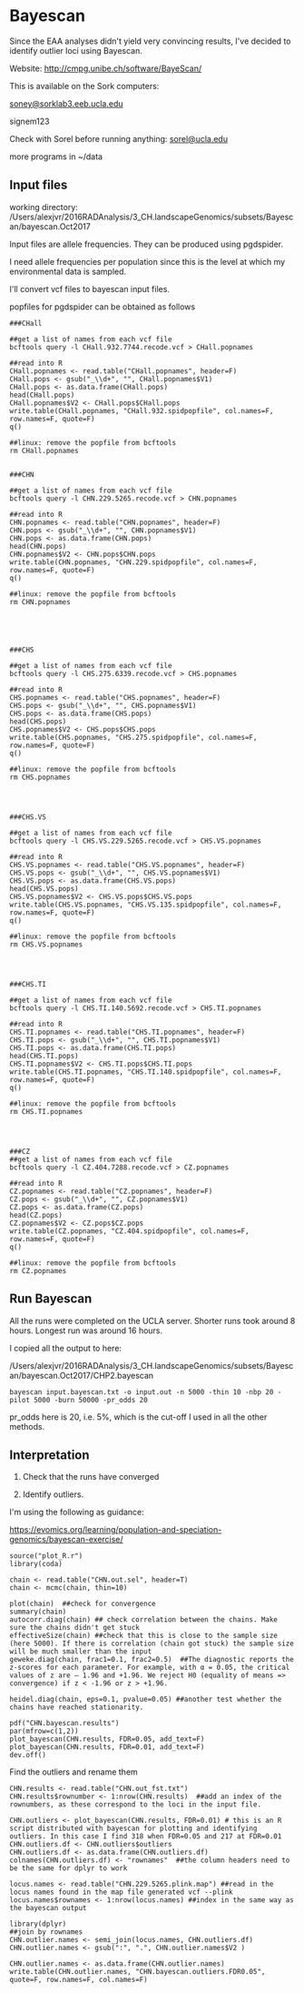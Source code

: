 # Bayescan

Since the EAA analyses didn't yield very convincing results, I've decided to identify outlier loci using Bayescan. 

Website: http://cmpg.unibe.ch/software/BayeScan/

This is available on the Sork computers:

soney@sorklab3.eeb.ucla.edu

signem123

Check with Sorel before running anything: sorel@ucla.edu

more programs in ~/data


## Input files

working directory: /Users/alexjvr/2016RADAnalysis/3_CH.landscapeGenomics/subsets/Bayescan/bayescan.Oct2017

Input files are allele frequencies. They can be produced using pgdspider. 

I need allele frequencies per population since this is the level at which my environmental data is sampled. 

I'll convert vcf files to bayescan input files. 

popfiles for pgdspider can be obtained as follows

```
###CHall

##get a list of names from each vcf file
bcftools query -l CHall.932.7744.recode.vcf > CHall.popnames

##read into R
CHall.popnames <- read.table("CHall.popnames", header=F)
CHall.pops <- gsub("_\\d+", "", CHall.popnames$V1)
CHall.pops <- as.data.frame(CHall.pops)
head(CHall.pops)
CHall.popnames$V2 <- CHall.pops$CHall.pops
write.table(CHall.popnames, "CHall.932.spidpopfile", col.names=F, row.names=F, quote=F)
q()

##linux: remove the popfile from bcftools
rm CHall.popnames


###CHN

##get a list of names from each vcf file
bcftools query -l CHN.229.5265.recode.vcf > CHN.popnames

##read into R
CHN.popnames <- read.table("CHN.popnames", header=F)
CHN.pops <- gsub("_\\d+", "", CHN.popnames$V1)
CHN.pops <- as.data.frame(CHN.pops)
head(CHN.pops)
CHN.popnames$V2 <- CHN.pops$CHN.pops
write.table(CHN.popnames, "CHN.229.spidpopfile", col.names=F, row.names=F, quote=F)
q()

##linux: remove the popfile from bcftools
rm CHN.popnames





###CHS

##get a list of names from each vcf file
bcftools query -l CHS.275.6339.recode.vcf > CHS.popnames

##read into R
CHS.popnames <- read.table("CHS.popnames", header=F)
CHS.pops <- gsub("_\\d+", "", CHS.popnames$V1)
CHS.pops <- as.data.frame(CHS.pops)
head(CHS.pops)
CHS.popnames$V2 <- CHS.pops$CHS.pops
write.table(CHS.popnames, "CHS.275.spidpopfile", col.names=F, row.names=F, quote=F)
q()

##linux: remove the popfile from bcftools
rm CHS.popnames




###CHS.VS

##get a list of names from each vcf file
bcftools query -l CHS.VS.229.5265.recode.vcf > CHS.VS.popnames

##read into R
CHS.VS.popnames <- read.table("CHS.VS.popnames", header=F)
CHS.VS.pops <- gsub("_\\d+", "", CHS.VS.popnames$V1)
CHS.VS.pops <- as.data.frame(CHS.VS.pops)
head(CHS.VS.pops)
CHS.VS.popnames$V2 <- CHS.VS.pops$CHS.VS.pops
write.table(CHS.VS.popnames, "CHS.VS.135.spidpopfile", col.names=F, row.names=F, quote=F)
q()

##linux: remove the popfile from bcftools
rm CHS.VS.popnames




###CHS.TI

##get a list of names from each vcf file
bcftools query -l CHS.TI.140.5692.recode.vcf > CHS.TI.popnames

##read into R
CHS.TI.popnames <- read.table("CHS.TI.popnames", header=F)
CHS.TI.pops <- gsub("_\\d+", "", CHS.TI.popnames$V1)
CHS.TI.pops <- as.data.frame(CHS.TI.pops)
head(CHS.TI.pops)
CHS.TI.popnames$V2 <- CHS.TI.pops$CHS.TI.pops
write.table(CHS.TI.popnames, "CHS.TI.140.spidpopfile", col.names=F, row.names=F, quote=F)
q()

##linux: remove the popfile from bcftools
rm CHS.TI.popnames




###CZ
##get a list of names from each vcf file
bcftools query -l CZ.404.7288.recode.vcf > CZ.popnames

##read into R
CZ.popnames <- read.table("CZ.popnames", header=F)
CZ.pops <- gsub("_\\d+", "", CZ.popnames$V1)
CZ.pops <- as.data.frame(CZ.pops)
head(CZ.pops)
CZ.popnames$V2 <- CZ.pops$CZ.pops
write.table(CZ.popnames, "CZ.404.spidpopfile", col.names=F, row.names=F, quote=F)
q()

##linux: remove the popfile from bcftools
rm CZ.popnames

```


## Run Bayescan

All the runs were completed on the UCLA server. Shorter runs took around 8 hours. Longest run was around 16 hours. 

I copied all the output to here: 

/Users/alexjvr/2016RADAnalysis/3_CH.landscapeGenomics/subsets/Bayescan/bayescan.Oct2017/CHP2.bayescan

```
bayescan input.bayescan.txt -o input.out -n 5000 -thin 10 -nbp 20 -pilot 5000 -burn 50000 -pr_odds 20

```

pr_odds here is 20, i.e. 5%, which is the cut-off I used in all the other methods. 


## Interpretation

1. Check that the runs have converged

2. Identify outliers. 

I'm using the following as guidance: 

https://evomics.org/learning/population-and-speciation-genomics/bayescan-exercise/



```
source("plot_R.r")
library(coda)

chain <- read.table("CHN.out.sel", header=T)
chain <- mcmc(chain, thin=10)

plot(chain)  ##check for convergence
summary(chain)
autocorr.diag(chain) ## check correlation between the chains. Make sure the chains didn't get stuck
effectiveSize(chain) ##check that this is close to the sample size (here 5000). If there is correlation (chain got stuck) the sample size will be much smaller than the input
geweke.diag(chain, frac1=0.1, frac2=0.5)  ##The diagnostic reports the z-scores for each parameter. For example, with α = 0.05, the critical values of z are – 1.96 and +1.96. We reject H0 (equality of means => convergence) if z < -1.96 or z > +1.96.

heidel.diag(chain, eps=0.1, pvalue=0.05) ##another test whether the chains have reached stationarity. 

pdf("CHN.bayescan.results")
par(mfrow=c(1,2))
plot_bayescan(CHN.results, FDR=0.05, add_text=F)
plot_bayescan(CHN.results, FDR=0.01, add_text=F)
dev.off()
```


Find the outliers and rename them
```
CHN.results <- read.table("CHN.out_fst.txt")
CHN.results$rownumber <- 1:nrow(CHN.results)  ##add an index of the rownumbers, as these correspond to the loci in the input file. 

CHN.outliers <- plot_bayescan(CHN.results, FDR=0.01) # this is an R script distributed with bayescan for plotting and identifying outliers. In this case I find 318 when FDR=0.05 and 217 at FDR=0.01
CHN.outliers.df <- CHN.outliers$outliers
CHN.outliers.df <- as.data.frame(CHN.outliers.df)
colnames(CHN.outliers.df) <- "rownames"  ##the column headers need to be the same for dplyr to work

locus.names <- read.table("CHN.229.5265.plink.map") ##read in the locus names found in the map file generated vcf --plink
locus.names$rownames <- 1:nrow(locus.names) ##index in the same way as the bayescan output

library(dplyr)
##join by rownames
CHN.outlier.names <- semi_join(locus.names, CHN.outliers.df)
CHN.outlier.names <- gsub(":", ".", CHN.outlier.names$V2 )

CHN.outlier.names <- as.data.frame(CHN.outlier.names)
write.table(CHN.outlier.names, "CHN.bayescan.outliers.FDR0.05", quote=F, row.names=F, col.names=F)
```

